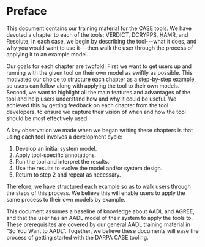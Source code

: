 Preface
=======

This document contains our training material for the CASE tools. We have devoted
a chapter to each of the tools: VERDICT, DCRYPPS, HAMR, and Resolute.
In each case, we begin by describing the tool---what it does, and why you would
want to use it---then walk the user through the process of applying it to an
example model.

Our goals for each chapter are twofold: First we want to get users up and
running with the given tool on their own model as swiftly as possible. This
motivated our choice to structure each chapter as a step-by-step example, so
users can follow along with applying the tool to their own models. Second,
we want to highlight all the main features and advantages of the tool and help
users understand how and why it could be useful. We achieved this by getting
feedback on each chapter from the tool developers, to ensure we capture their
vision of when and how the tool should be most effectively used.

A key observation we made when we began writing these chapters is that using
each tool involves a development cycle:

1. Develop an initial system model.
2. Apply tool-specific annotations.
3. Run the tool and interpret the results.
4. Use the results to evolve the model and/or system design.
5. Return to step 2 and repeat as necessary.

Therefore, we have structured each example so as to walk users through the steps
of this process. We believe this will enable users to apply the same process to
their own models by example.

This document assumes a baseline of knowledge about AADL and AGREE, and that the
user has an AADL model of their system to apply the tools to. These
prerequisites are covered by our general AADL training material in "So You Want
to AADL". Together, we believe these documents will ease the process of getting
started with the DARPA CASE tooling.
